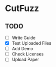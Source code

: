 # CutFuzz

## TODO

- [ ] Write Guide
- [x] Test Uploaded Files
- [ ] Add Demo
- [ ] Check Licenses
- [ ] Upload Paper
